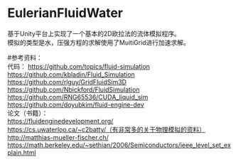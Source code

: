 # EulerianFluidWater
基于Unity平台上实现了一个基本的2D欧拉法的流体模拟程序。  
模拟的类型是水，压强方程的求解使用了MuitiGrid进行加速求解。  

#参考资料：   
代码：
https://github.com/topics/fluid-simulation  
https://github.com/kbladin/Fluid_Simulation  
https://github.com/rlguy/GridFluidSim3D  
https://github.com/Nbickford/FluidSimulation  
https://github.com/RNG65536/CUDA_liquid_sim  
https://github.com/doyubkim/fluid-engine-dev  
论文（书籍）：  
https://fluidenginedevelopment.org/  
https://cs.uwaterloo.ca/~c2batty/（有非常多的关于物理模拟的资料）  
http://matthias-mueller-fischer.ch/  
https://math.berkeley.edu/~sethian/2006/Semiconductors/ieee_level_set_explain.html  
